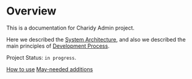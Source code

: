 # Overview 

This is a documentation for Charidy Admin project.

Here we described the [System Architecture](/system-architecture/system-architecture.md), and also we described the main principles of [Development Process](/development-issues/development-process.md).


Project Status: `in progress`.

[How to use](https://docs.google.com/document/d/1xoQ-oe7_ZOyNL7hnMMER-WvI5LXPP_fsC-_1dhy6GMQ/edit)
[May-needed additions](https://docs.google.com/document/d/1ZA6ktbZ7zzL6tb2SOlsMWkvuBxTdIVKJpiXnQB3YLBY/edit)

